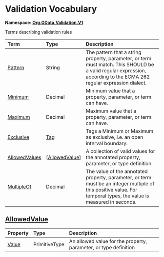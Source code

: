 # Validation Vocabulary
**Namespace: [Org.OData.Validation.V1](Org.OData.Validation.V1.xml)**

Terms describing validation rules

Term|Type|Description
:---|:---|:----------
[Pattern](Org.OData.Validation.V1.xml#L60)|String|<a name="Pattern"></a>The pattern that a string property, parameter, or term must match. This SHOULD be a valid regular expression, according to the ECMA 262 regular expression dialect.
[Minimum](Org.OData.Validation.V1.xml#L66)|Decimal|<a name="Minimum"></a>Minimum value that a property, parameter, or term can have.
[Maximum](Org.OData.Validation.V1.xml#L70)|Decimal|<a name="Maximum"></a>Maximum value that a property, parameter, or term can have.
[Exclusive](Org.OData.Validation.V1.xml#L74)|[Tag](Org.OData.Core.V1.md#Tag)|<a name="Exclusive"></a>Tags a Minimum or Maximum as exclusive, i.e. an open interval boundary.
[AllowedValues](Org.OData.Validation.V1.xml#L78)|\[[AllowedValue](#AllowedValue)\]|<a name="AllowedValues"></a>A collection of valid values for the annotated property, parameter, or type definition
[MultipleOf](Org.OData.Validation.V1.xml#L88)|Decimal|<a name="MultipleOf"></a>The value of the annotated property, parameter, or term must be an integer multiple of this positive value. For temporal types, the value is measured in seconds.

## <a name="AllowedValue"></a>[AllowedValue](Org.OData.Validation.V1.xml#L82)


Property|Type|Description
:-------|:---|:----------
[Value](Org.OData.Validation.V1.xml#L83)|PrimitiveType|An allowed value for the property, parameter, or type definition
